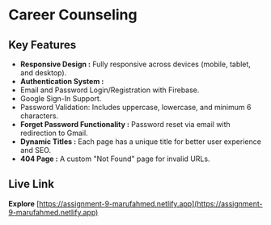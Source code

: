 # Career Counseling

## Key Features
- **Responsive Design :** Fully responsive across devices (mobile, tablet, and desktop).
- **Authentication System :** 
-  Email and Password Login/Registration with Firebase.
-  Google Sign-In Support.
-  Password Validation: Includes uppercase, lowercase, and minimum 6 characters.
- **Forget Password Functionality :** Password reset via email with redirection to Gmail.
- **Dynamic Titles :** Each page has a unique title for better user experience and SEO.
- **404 Page :** A custom "Not Found" page for invalid URLs.

## Live Link
**Explore** [https://assignment-9-marufahmed.netlify.app](https://assignment-9-marufahmed.netlify.app)

